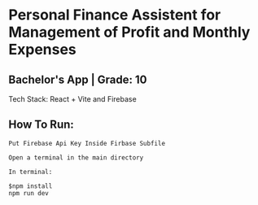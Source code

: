 # Personal Finance Assistent for Management of Profit and Monthly Expenses
## Bachelor's App | Grade: 10
Tech Stack: React + Vite and Firebase

## How To Run:

    Put Firebase Api Key Inside Firbase Subfile
    
    Open a terminal in the main directory

    In terminal:

    $npm install
    npm run dev
